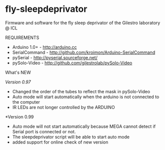 fly-sleepdeprivator
===================

Firmware and software for the fly sleep deprivator of the Gilestro laboratory @ ICL

REQUIREMENTS

* Arduino 1.0+  - http://arduino.cc
* SerialCommand - http://github.com/kroimon/Arduino-SerialCommand
* pySerial      - http://pyserial.sourceforge.net/
* pySolo-Video  - http://github.com/gilestrolab/pySolo-Video

What's NEW

*Version 0.97*
* Changed the order of the tubes to reflect the mask in pySolo-Video
* Auto mode will start automatically when the arduino is not connected to the computer
* IR LEDs are not longer controlled by the ARDUINO

*Version 0.99
* Auto mode will not start automatically because MEGA cannot detect if Serial port is connected or not.
* The sleepdeprivator script will be able to start auto mode
* added support for online check of new version

